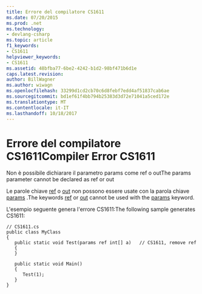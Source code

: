 ```yaml
---
title: Errore del compilatore CS1611
ms.date: 07/20/2015
ms.prod: .net
ms.technology:
- devlang-csharp
ms.topic: article
f1_keywords:
- CS1611
helpviewer_keywords:
- CS1611
ms.assetid: 48bfba77-6be2-4242-b1d2-98bf471b6d1e
caps.latest.revision: 
author: BillWagner
ms.author: wiwagn
ms.openlocfilehash: 33299d1cd2cb70c6d8febf7edd4af51837cab6ae
ms.sourcegitcommit: bd1ef61f4bb794b25383d3d72e71041a5ced172e
ms.translationtype: MT
ms.contentlocale: it-IT
ms.lasthandoff: 10/18/2017
---
```

# <a name="compiler-error-cs1611"></a><span data-ttu-id="adcd8-102">Errore del compilatore CS1611</span><span class="sxs-lookup"><span data-stu-id="adcd8-102">Compiler Error CS1611</span></span>
<span data-ttu-id="adcd8-103">Non è possibile dichiarare il parametro params come ref o out</span><span class="sxs-lookup"><span data-stu-id="adcd8-103">The params parameter cannot be declared as ref or out</span></span>  
  
 <span data-ttu-id="adcd8-104">Le parole chiave [ref](../../csharp/language-reference/keywords/ref.md) o [out](../../csharp/language-reference/keywords/out.md) non possono essere usate con la parola chiave [params](../../csharp/language-reference/keywords/params.md) .</span><span class="sxs-lookup"><span data-stu-id="adcd8-104">The keywords [ref](../../csharp/language-reference/keywords/ref.md) or [out](../../csharp/language-reference/keywords/out.md) cannot be used with the [params](../../csharp/language-reference/keywords/params.md) keyword.</span></span>  
  
 <span data-ttu-id="adcd8-105">L'esempio seguente genera l'errore CS1611:</span><span class="sxs-lookup"><span data-stu-id="adcd8-105">The following sample generates CS1611:</span></span>  
  
```  
// CS1611.cs  
public class MyClass  
{  
   public static void Test(params ref int[] a)   // CS1611, remove ref  
   {  
   }  
  
   public static void Main()  
   {  
      Test(1);  
   }  
}  
```
